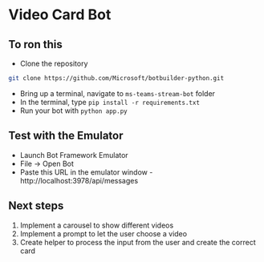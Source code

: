 # Video Card Bot

## To ron this 
- Clone the repository
```bash
git clone https://github.com/Microsoft/botbuilder-python.git
```
- Bring up a terminal, navigate to `ms-teams-stream-bot` folder
- In the terminal, type `pip install -r requirements.txt`
- Run your bot with `python app.py`

## Test with the Emulator

- Launch Bot Framework Emulator
- File -> Open Bot
- Paste this URL in the emulator window - http://localhost:3978/api/messages

## Next steps
1. Implement a carousel to show different videos
2. Implement a prompt to let the user choose a video
3. Create helper to process the input from the user and create the correct card
